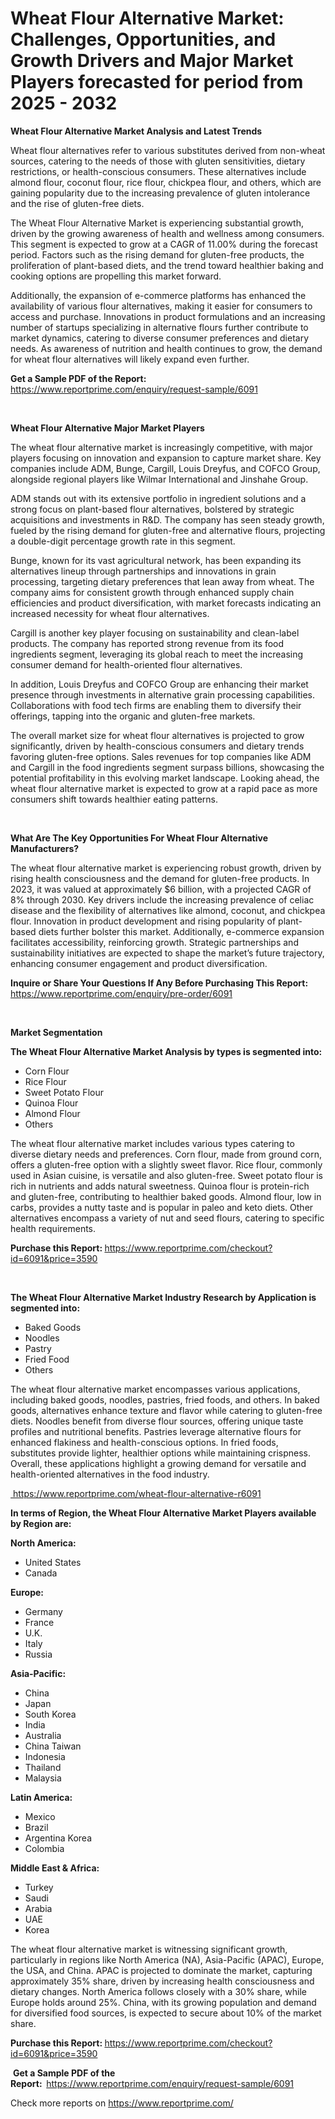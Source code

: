 <p><h1>Wheat Flour Alternative Market: Challenges, Opportunities, and Growth Drivers and Major Market Players forecasted for period from 2025 - 2032</h1></p><p><strong>Wheat Flour Alternative Market Analysis and Latest Trends</strong></p>
<p><p>Wheat flour alternatives refer to various substitutes derived from non-wheat sources, catering to the needs of those with gluten sensitivities, dietary restrictions, or health-conscious consumers. These alternatives include almond flour, coconut flour, rice flour, chickpea flour, and others, which are gaining popularity due to the increasing prevalence of gluten intolerance and the rise of gluten-free diets.</p><p>The Wheat Flour Alternative Market is experiencing substantial growth, driven by the growing awareness of health and wellness among consumers. This segment is expected to grow at a CAGR of 11.00% during the forecast period. Factors such as the rising demand for gluten-free products, the proliferation of plant-based diets, and the trend toward healthier baking and cooking options are propelling this market forward.</p><p>Additionally, the expansion of e-commerce platforms has enhanced the availability of various flour alternatives, making it easier for consumers to access and purchase. Innovations in product formulations and an increasing number of startups specializing in alternative flours further contribute to market dynamics, catering to diverse consumer preferences and dietary needs. As awareness of nutrition and health continues to grow, the demand for wheat flour alternatives will likely expand even further.</p></p>
<p><strong>Get a Sample PDF of the Report:&nbsp;</strong> <a href="https://www.reportprime.com/enquiry/request-sample/6091?utm_campaign=2237&utm_medium=2&utm_source=Github&utm_content=ia&utm_term=19032025&utm_id=wheat-flour-alternative">https://www.reportprime.com/enquiry/request-sample/6091</a></p>
<p>&nbsp;</p>
<p><strong>Wheat Flour Alternative Major Market Players</strong></p>
<p><p>The wheat flour alternative market is increasingly competitive, with major players focusing on innovation and expansion to capture market share. Key companies include ADM, Bunge, Cargill, Louis Dreyfus, and COFCO Group, alongside regional players like Wilmar International and Jinshahe Group.</p><p>ADM stands out with its extensive portfolio in ingredient solutions and a strong focus on plant-based flour alternatives, bolstered by strategic acquisitions and investments in R&D. The company has seen steady growth, fueled by the rising demand for gluten-free and alternative flours, projecting a double-digit percentage growth rate in this segment.</p><p>Bunge, known for its vast agricultural network, has been expanding its alternatives lineup through partnerships and innovations in grain processing, targeting dietary preferences that lean away from wheat. The company aims for consistent growth through enhanced supply chain efficiencies and product diversification, with market forecasts indicating an increased necessity for wheat flour alternatives.</p><p>Cargill is another key player focusing on sustainability and clean-label products. The company has reported strong revenue from its food ingredients segment, leveraging its global reach to meet the increasing consumer demand for health-oriented flour alternatives.</p><p>In addition, Louis Dreyfus and COFCO Group are enhancing their market presence through investments in alternative grain processing capabilities. Collaborations with food tech firms are enabling them to diversify their offerings, tapping into the organic and gluten-free markets.</p><p>The overall market size for wheat flour alternatives is projected to grow significantly, driven by health-conscious consumers and dietary trends favoring gluten-free options. Sales revenues for top companies like ADM and Cargill in the food ingredients segment surpass billions, showcasing the potential profitability in this evolving market landscape. Looking ahead, the wheat flour alternative market is expected to grow at a rapid pace as more consumers shift towards healthier eating patterns.</p></p>
<p>&nbsp;</p>
<p><strong>What Are The Key Opportunities For Wheat Flour Alternative Manufacturers?</strong></p>
<p><p>The wheat flour alternative market is experiencing robust growth, driven by rising health consciousness and the demand for gluten-free products. In 2023, it was valued at approximately $6 billion, with a projected CAGR of 8% through 2030. Key drivers include the increasing prevalence of celiac disease and the flexibility of alternatives like almond, coconut, and chickpea flour. Innovation in product development and rising popularity of plant-based diets further bolster this market. Additionally, e-commerce expansion facilitates accessibility, reinforcing growth. Strategic partnerships and sustainability initiatives are expected to shape the market’s future trajectory, enhancing consumer engagement and product diversification.</p></p>
<p><strong>Inquire or Share Your Questions If Any Before Purchasing This Report:</strong> <a href="https://www.reportprime.com/enquiry/pre-order/6091?utm_campaign=2237&utm_medium=2&utm_source=Github&utm_content=ia&utm_term=19032025&utm_id=wheat-flour-alternative">https://www.reportprime.com/enquiry/pre-order/6091</a></p>
<p>&nbsp;</p>
<p><strong>Market Segmentation</strong></p>
<p><strong>The Wheat Flour Alternative Market Analysis by types is segmented into:</strong></p>
<p><ul><li>Corn Flour</li><li>Rice Flour</li><li>Sweet Potato Flour</li><li>Quinoa Flour</li><li>Almond Flour</li><li>Others</li></ul></p>
<p><p>The wheat flour alternative market includes various types catering to diverse dietary needs and preferences. Corn flour, made from ground corn, offers a gluten-free option with a slightly sweet flavor. Rice flour, commonly used in Asian cuisine, is versatile and also gluten-free. Sweet potato flour is rich in nutrients and adds natural sweetness. Quinoa flour is protein-rich and gluten-free, contributing to healthier baked goods. Almond flour, low in carbs, provides a nutty taste and is popular in paleo and keto diets. Other alternatives encompass a variety of nut and seed flours, catering to specific health requirements.</p></p>
<p><strong>Purchase this Report:&nbsp;</strong><a href="https://www.reportprime.com/checkout?id=6091&price=3590&utm_campaign=2237&utm_medium=2&utm_source=Github&utm_content=ia&utm_term=19032025&utm_id=wheat-flour-alternative">https://www.reportprime.com/checkout?id=6091&price=3590</a></p>
<p>&nbsp;</p>
<p><strong>The Wheat Flour Alternative Market Industry Research by Application is segmented into:</strong></p>
<p><ul><li>Baked Goods</li><li>Noodles</li><li>Pastry</li><li>Fried Food</li><li>Others</li></ul></p>
<p><p>The wheat flour alternative market encompasses various applications, including baked goods, noodles, pastries, fried foods, and others. In baked goods, alternatives enhance texture and flavor while catering to gluten-free diets. Noodles benefit from diverse flour sources, offering unique taste profiles and nutritional benefits. Pastries leverage alternative flours for enhanced flakiness and health-conscious options. In fried foods, substitutes provide lighter, healthier options while maintaining crispness. Overall, these applications highlight a growing demand for versatile and health-oriented alternatives in the food industry.</p></p>
<p><a href="https://www.reportprime.com/wheat-flour-alternative-r6091?utm_campaign=2237&utm_medium=2&utm_source=Github&utm_content=ia&utm_term=19032025&utm_id=wheat-flour-alternative">&nbsp;https://www.reportprime.com/wheat-flour-alternative-r6091</a></p>
<p><strong>In terms of Region, the Wheat Flour Alternative Market Players available by Region are:</strong></p>
<p>
    <p> <strong> North America: </strong>
        <ul>
            <li>United States</li>
            <li>Canada</li>
        </ul>
        </p> 
    <p> <strong> Europe: </strong>
        <ul>
            <li>Germany</li>
            <li>France</li>
            <li>U.K.</li>
            <li>Italy</li>
            <li>Russia</li>
        </ul>
        </p> 
    <p> <strong> Asia-Pacific: </strong>
        <ul>
            <li>China</li>
            <li>Japan</li>
            <li>South Korea</li>
            <li>India</li>
            <li>Australia</li>
            <li>China Taiwan</li>
            <li>Indonesia</li>
            <li>Thailand</li>
            <li>Malaysia</li>
        </ul>
        </p> 
    <p> <strong> Latin America: </strong>
        <ul>
            <li>Mexico</li>
            <li>Brazil</li>
            <li>Argentina Korea</li>
            <li>Colombia</li>
        </ul>
        </p> 
    <p> <strong> Middle East & Africa: </strong>
        <ul>
            <li>Turkey</li>
            <li>Saudi</li>
            <li>Arabia</li>
            <li>UAE</li>
            <li>Korea</li>
        </ul>
    </p>
    </p>
<p><p>The wheat flour alternative market is witnessing significant growth, particularly in regions like North America (NA), Asia-Pacific (APAC), Europe, the USA, and China. APAC is projected to dominate the market, capturing approximately 35% share, driven by increasing health consciousness and dietary changes. North America follows closely with a 30% share, while Europe holds around 25%. China, with its growing population and demand for diversified food sources, is expected to secure about 10% of the market share.</p></p>
<p><strong>Purchase this Report: </strong><a href="https://www.reportprime.com/checkout?id=6091&price=3590&utm_campaign=2237&utm_medium=2&utm_source=Github&utm_content=ia&utm_term=19032025&utm_id=wheat-flour-alternative">https://www.reportprime.com/checkout?id=6091&price=3590</a></p>
<p>&nbsp;<strong>Get a Sample PDF of the Report:&nbsp;&nbsp;</strong><a href="https://www.reportprime.com/enquiry/request-sample/6091?utm_campaign=2237&utm_medium=2&utm_source=Github&utm_content=ia&utm_term=19032025&utm_id=wheat-flour-alternative">https://www.reportprime.com/enquiry/request-sample/6091</a></p>
<p><strong></strong></p>
<p>Check more reports on <a href="https://www.reportprime.com/?utm_campaign=2237&utm_medium=2&utm_source=Github&utm_content=ia&utm_term=19032025&utm_id=wheat-flour-alternative">https://www.reportprime.com/</a></p>